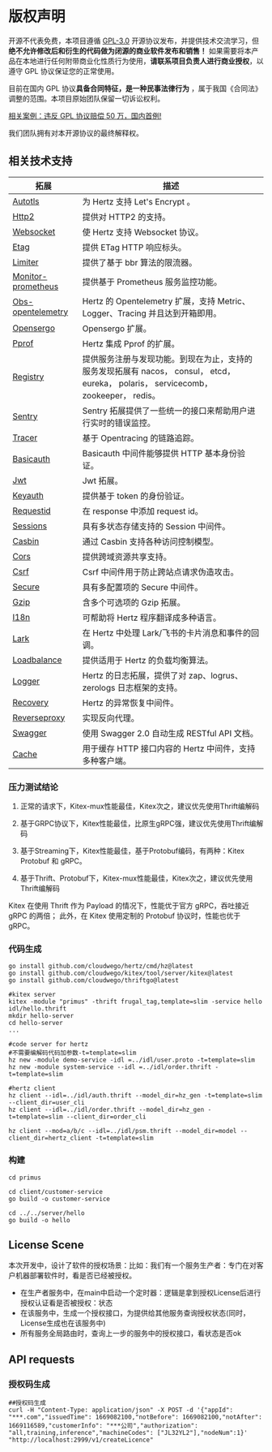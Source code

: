 # 版权声明

开源不代表免费，本项目遵循 [GPL-3.0](https://gitee.com/damon_one/primus/blob/master/LICENSE) 开源协议发布，并提供技术交流学习，但**绝不允许修改后和衍生的代码做为闭源的商业软件发布和销售！** 如果需要将本产品在本地进行任何附带商业化性质行为使用，**请联系项目负责人进行商业授权**，以遵守 GPL 协议保证您的正常使用。

目前在国内 GPL 协议**具备合同特征，是一种民事法律行为** ，属于我国《合同法》调整的范围。本项目原始团队保留一切诉讼权利。

[相关案例：违反 GPL 协议赔偿 50 万，国内首例!](https://mp.weixin.qq.com/s/YQ6sNjbDS-P7BViLZIsaoA)

我们团队拥有对本开源协议的最终解释权。


## 相关技术支持

| 拓展                                                                                                 | 描述                                                                                                |
|----------------------------------------------------------------------------------------------------|---------------------------------------------------------------------------------------------------|
| [Autotls](https://github.com/hertz-contrib/autotls)                                                | 为 Hertz 支持 Let's Encrypt 。                                                                        |
| [Http2](https://github.com/hertz-contrib/http2)                                                    | 提供对 HTTP2 的支持。                                                                                    |
| [Websocket](https://github.com/hertz-contrib/websocket)                                            | 使 Hertz 支持 Websocket 协议。                                                                          |
| [Etag](https://github.com/hertz-contrib/etag)                                                      | 提供 ETag HTTP 响应标头。                                                                                |
| [Limiter](https://github.com/hertz-contrib/limiter)                                                | 提供了基于 bbr 算法的限流器。                                                                                 |
| [Monitor-prometheus](https://github.com/hertz-contrib/monitor-prometheus)                          | 提供基于 Prometheus 服务监控功能。                                                                           |
| [Obs-opentelemetry](https://github.com/hertz-contrib/obs-opentelemetry)                            | Hertz 的 Opentelemetry 扩展，支持 Metric、Logger、Tracing 并且达到开箱即用。                                       |
| [Opensergo](https://github.com/hertz-contrib/opensergo)                                            | Opensergo 扩展。                                                                                     |
| [Pprof](https://github.com/hertz-contrib/pprof)                                                    | Hertz 集成 Pprof 的扩展。                                                                               |
| [Registry](https://github.com/hertz-contrib/registry)                                              | 提供服务注册与发现功能。到现在为止，支持的服务发现拓展有 nacos， consul， etcd， eureka， polaris， servicecomb， zookeeper， redis。 |
| [Sentry](https://github.com/hertz-contrib/hertzsentry)                                             | Sentry 拓展提供了一些统一的接口来帮助用户进行实时的错误监控。                                                                |
| [Tracer](https://github.com/hertz-contrib/tracer)                                                  | 基于 Opentracing 的链路追踪。                                                                             |
| [Basicauth](https://github.com/cloudwego/hertz/tree/develop/pkg/app/middlewares/server/basic_auth) | Basicauth 中间件能够提供 HTTP 基本身份验证。                                                                    |
| [Jwt](https://github.com/hertz-contrib/jwt)                                                        | Jwt 拓展。                                                                                           |
| [Keyauth](https://github.com/hertz-contrib/keyauth)                                                | 提供基于 token 的身份验证。                                                                                 |
| [Requestid](https://github.com/hertz-contrib/requestid)                                            | 在 response 中添加 request id。                                                                        |
| [Sessions](https://github.com/hertz-contrib/sessions)                                              | 具有多状态存储支持的 Session 中间件。                                                                           |
| [Casbin](https://github.com/hertz-contrib/casbin)                                                  | 通过 Casbin 支持各种访问控制模型。                                                                             |
| [Cors](https://github.com/hertz-contrib/cors)                                                      | 提供跨域资源共享支持。                                                                                       |
| [Csrf](https://github.com/hertz-contrib/csrf)                                                      | Csrf 中间件用于防止跨站点请求伪造攻击。                                                                            |
| [Secure](https://github.com/hertz-contrib/secure)                                                  | 具有多配置项的 Secure 中间件。                                                                               |
| [Gzip](https://github.com/hertz-contrib/gzip)                                                      | 含多个可选项的 Gzip 拓展。                                                                                  |
| [I18n](https://github.com/hertz-contrib/i18n)                                                      | 可帮助将 Hertz 程序翻译成多种语言。                                                                             |
| [Lark](https://github.com/hertz-contrib/lark-hertz)                                                | 在 Hertz 中处理 Lark/飞书的卡片消息和事件的回调。                                                                   |
| [Loadbalance](https://github.com/hertz-contrib/loadbalance)                                        | 提供适用于 Hertz 的负载均衡算法。                                                                              |
| [Logger](https://github.com/hertz-contrib/logger)                                                  | Hertz 的日志拓展，提供了对 zap、logrus、zerologs 日志框架的支持。                                                     |
| [Recovery](https://github.com/cloudwego/hertz/tree/develop/pkg/app/middlewares/server/recovery)    | Hertz 的异常恢复中间件。                                                                                   |
| [Reverseproxy](https://github.com/hertz-contrib/reverseproxy)                                      | 实现反向代理。                                                                                           |
| [Swagger](https://github.com/hertz-contrib/swagger)                                                | 使用 Swagger 2.0 自动生成 RESTful API 文档。                                                               |
| [Cache](https://github.com/hertz-contrib/cache)                                                    | 用于缓存 HTTP 接口内容的 Hertz 中间件，支持多种客户端。                                                                |


### 压力测试结论

1. 正常的请求下，Kitex-mux性能最佳，Kitex次之，建议优先使用Thrift编解码

2. 基于GRPC协议下，Kitex性能最佳，比原生gRPC强，建议优先使用Thrift编解码

3. 基于Streaming下，Kitex性能最佳，基于Protobuf编码，有两种：Kitex Protobuf 和 gRPC。

4. 基于Thrift、Protobuf下，Kitex-mux性能最佳，Kitex次之，建议优先使用Thrift编解码

Kitex 在使用 Thrift 作为 Payload 的情况下，性能优于官方 gRPC，吞吐接近 gRPC 的两倍；
此外，在 Kitex 使用定制的 Protobuf 协议时，性能也优于 gRPC。

### 代码生成

```shell
go install github.com/cloudwego/hertz/cmd/hz@latest
go install github.com/cloudwego/kitex/tool/server/kitex@latest
go install github.com/cloudwego/thriftgo@latest

#kitex server
kitex -module "primus" -thrift frugal_tag,template=slim -service hello idl/hello.thrift
mkdir hello-server
cd hello-server
...

#code server for hertz
#不需要编解码代码加参数-t=template=slim
hz new -module demo-service -idl =../idl/user.proto -t=template=slim
hz new -module system-service --idl =../idl/order.thrift -t=template=slim

#hertz client 
hz client --idl=../idl/auth.thrift --model_dir=hz_gen -t=template=slim --client_dir=user_cli
hz client --idl=../idl/order.thrift --model_dir=hz_gen -t=template=slim --client_dir=order_cli

hz client --mod=a/b/c --idl=../idl/psm.thrift --model_dir=model --client_dir=hertz_client -t=template=slim
```

### 构建

```
cd primus

cd client/customer-service
go build -o customer-service

cd ../../server/hello
go build -o hello

```

## License Scene

本次开发中，设计了软件的授权场景：比如：我们有一个服务生产者：专门在对客户机器部署软件时，看是否已经被授权。
- 在生产者服务中，在main中启动一个定时器：逻辑是拿到授权License后进行授权认证看是否被授权：状态
- 在该服务中，生成一个授权接口，为提供给其他服务查询授权状态(同时，License生成也在该服务中) 
- 所有服务全局路由时，查询上一步的服务中的授权接口，看状态是否ok


## API requests

### 授权码生成
```shell
##授权码生成
curl -H "Content-Type: application/json" -X POST -d '{"appId": "***.com","issuedTime": 1669082100,"notBefore": 1669082100,"notAfter": 1669116589,"customerInfo": "***公司","authorization": "all,training,inference","machineCodes": ["JL32YL2"],"nodeNum":1}' "http://localhost:2999/v1/createLicence"
```